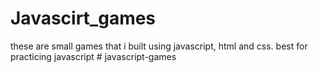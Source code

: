 # Javascirt_games
these are small games that i built using javascript, html and css. best for practicing javascript
#   j a v a s c r i p t - g a m e s  
 